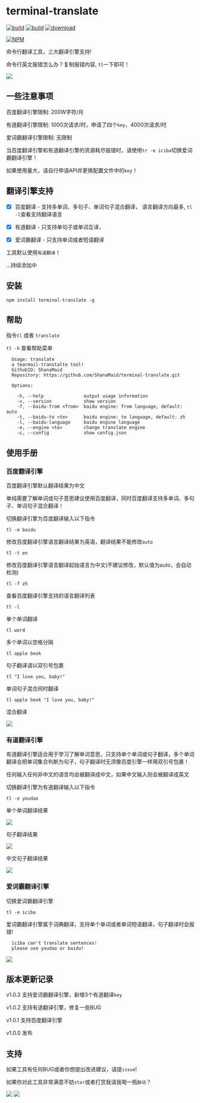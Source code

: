 # terminal-translate
[![build](https://img.shields.io/badge/npm-1.0.3-blue.svg)](https://github.com/ShanaMaid/terminal-translate) 
[![build](https://img.shields.io/npm/l/express.svg)](https://github.com/ShanaMaid/terminal-translate)
[![download](https://img.shields.io/npm/dt/terminal-translate.svg?style=flat-square)](https://www.npmjs.com/package/terminal-translate)

[![NPM](https://nodei.co/npm/terminal-translate.png?downloads=true&downloadRank=true&stars=true)](https://nodei.co/npm/terminal-translate/)

命令行翻译工具，三大翻译引擎支持!

命令行英文报错怎么办？复制报错内容, `tl`一下即可！

![](./example/example.png)

## 一些注意事项
百度翻译引擎限制: 200W字符/月

有道翻译引擎限制: 1000次请求/时，申请了四个`key`，4000次请求/时

爱词霸翻译引擎限制: 无限制

当百度翻译引擎和有道翻译引擎的资源耗尽报错时，请使用`tr -e iciba`切换爱词霸翻译引擎！

如果使用量大，请自行申请API并更换配置文件中的`key`！



## 翻译引擎支持

- [x] 百度翻译 - 支持多单词、多句子、单词句子混合翻译， 语言翻译方向最多, `tl -l`查看支持翻译语言
- [x] 有道翻译 - 只支持单句子或单词互译， 
- [x] 爱词霸翻译 - 只支持单词或者短语翻译


工具默认使用`有道翻译`！

...持续添加中

## 安装
```
npm install terminal-translate -g
```

## 帮助
指令`tl` 或者 `translate`

`tl -h` 查看帮助菜单
```
  Usage: translate
  a tearmail-transtalte tool!
  GithubID: ShanaMaid
  Repository: https://github.com/ShanaMaid/terminal-translate.git

  Options:

    -h, --help               output usage information
    -v, --version            show version
    -f, --baidu-from <from>  baidu engine: from language, default: auto
    -t, --baidu-to <to>      baidu engine: to language, default: zh
    -l, --baidu-language     baidu engine language
    -e, --engine <to>        change translate engine
    -c, --config             show config.json

```


## 使用手册
### 百度翻译引擎

百度翻译引擎默认翻译结果为中文

单纯需要了解单词或句子意思建议使用百度翻译，同时百度翻译支持多单词、多句子、单词句子混合翻译！

切换翻译引擎为百度翻译输入以下指令
```
tl -e baidu
```

修改百度翻译引擎语言翻译结果为英语，翻译结果不能修改`auto`
```
tl -t en
```

修改百度翻译引擎语言翻译起始语言为中文(不建议修改，默认值为auto，会自动检测)
```
tl -f zh
```

查看百度翻译引擎支持的语言翻译列表
```
tl -l
```

单个单词翻译
```
tl word
```

多个单词以空格分隔
```
tl apple book
```

句子翻译请以双引号包裹
```
tl "I love you, baby!"

```

单词句子混合同时翻译
```
tl apple book "I love you, baby!"
```

混合翻译

![](./example/baidu.png)

### 有道翻译引擎

有道翻译引擎适合用于学习了解单词意思，只支持单个单词或句子翻译，多个单词翻译会把单词集合判断为句子，句子翻译时无须像百度引擎一样用双引号包裹！

任何输入任何非中文的语言均会被翻译成中文，如果中文输入则会被翻译成英文

切换翻译引擎为有道翻译输入以下指令
```
tl -e youdao
```

单个单词翻译结果

![](./example/youdao1.png)

句子翻译结果

![](./example/youdao2.png)

中文句子翻译结果

![](./example/youdao3.png)

### 爱词霸翻译引擎

切换爱词霸翻译引擎
```
tl -e iciba
```

爱词霸翻译引擎属于词典翻译，支持单个单词或者单词短语翻译，句子翻译时会报错!
```
  iciba can't translate sentences! 
  please use youdao or baidu!
```

![](./example/iciba.png)



## 版本更新记录

v1.0.3 支持爱词霸翻译引擎，新增3个有道翻译`key`

v1.0.2 支持有道翻译引擎，修复一些BUG

v1.0.1 支持百度翻译引擎

v1.0.0 发布


## 支持
如果工具有任何BUG或者你想提出改进建议，请提`issue`!

如果你对此工具非常满意不妨`star`或者打赏我请我喝一瓶`脉动`？

![](./example/zhifubao.png)
![](./example/weixin.png)



